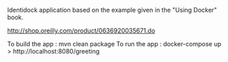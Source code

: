 Identidock application based on the example given in the "Using Docker" book.

http://shop.oreilly.com/product/0636920035671.do

To build the app : mvn clean package
To run the app : docker-compose up > http://localhost:8080/greeting